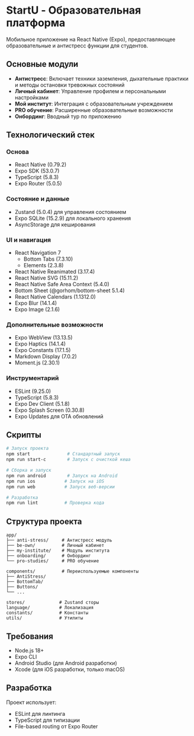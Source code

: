 # StartU - Образовательная платформа

Мобильное приложение на React Native (Expo), предоставляющее образовательные и антистресс функции для студентов.

## Основные модули

- **Антистресс**: Включает техники заземления, дыхательные практики и методы остановки тревожных состояний
- **Личный кабинет**: Управление профилем и персональными настройками
- **Мой институт**: Интеграция с образовательным учреждением
- **PRO обучение**: Расширенные образовательные возможности
- **Онбординг**: Вводный тур по приложению

## Технологический стек

### Основа
- React Native (0.79.2)
- Expo SDK (53.0.7)
- TypeScript (5.8.3)
- Expo Router (5.0.5)

### Состояние и данные
- Zustand (5.0.4) для управления состоянием
- Expo SQLite (15.2.9) для локального хранения
- AsyncStorage для кеширования

### UI и навигация
- React Navigation 7
  - Bottom Tabs (7.3.10)
  - Elements (2.3.8)
- React Native Reanimated (3.17.4)
- React Native SVG (15.11.2)
- React Native Safe Area Context (5.4.0)
- Bottom Sheet (@gorhom/bottom-sheet 5.1.4)
- React Native Calendars (1.1312.0)
- Expo Blur (14.1.4)
- Expo Image (2.1.6)

### Дополнительные возможности
- Expo WebView (13.13.5)
- Expo Haptics (14.1.4)
- Expo Constants (17.1.5)
- Markdown Display (7.0.2)
- Moment.js (2.30.1)

### Инструментарий
- ESLint (9.25.0)
- TypeScript (5.8.3)
- Expo Dev Client (5.1.8)
- Expo Splash Screen (0.30.8)
- Expo Updates для OTA обновлений

## Скрипты

```bash
# Запуск проекта
npm start              # Стандартный запуск
npm run start-c        # Запуск с очисткой кеша

# Сборка и запуск
npm run android        # Запуск на Android
npm run ios           # Запуск на iOS
npm run web           # Запуск веб-версии

# Разработка
npm run lint          # Проверка кода
```

## Структура проекта

```
app/
├── anti-stress/     # Антистресс модуль
├── be-own/          # Личный кабинет
├── my-institute/    # Модуль института
├── onboarding/      # Онбординг
└── pro-studies/     # PRO обучение

components/          # Переиспользуемые компоненты
├── AntiStress/
├── BottomTab/
├── Buttons/
└── ...

stores/             # Zustand сторы
language/           # Локализация
constants/          # Константы
utils/              # Утилиты
```

## Требования

- Node.js 18+
- Expo CLI
- Android Studio (для Android разработки)
- Xcode (для iOS разработки, только macOS)

## Разработка

Проект использует:
- ESLint для линтинга
- TypeScript для типизации
- File-based routing от Expo Router
